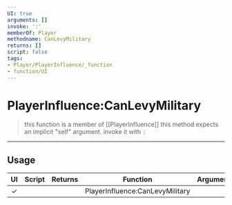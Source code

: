```yaml
---
UI: true
arguments: []
invoke: ':'
memberOf: Player
methodname: CanLevyMilitary
returns: []
script: false
tags:
- Player/PlayerInfluence/_function
- function/UI
---
```

# PlayerInfluence:CanLevyMilitary
> this function is a member of [[PlayerInfluence]]
> this method expects an implicit "self" argument. invoke it with `:`
-----
## Usage
|  UI | Script | Returns | Function | Arguments |
|:---:|:------:|-------:|:--------:|:---------|
|✓| ||PlayerInfluence:CanLevyMilitary||
